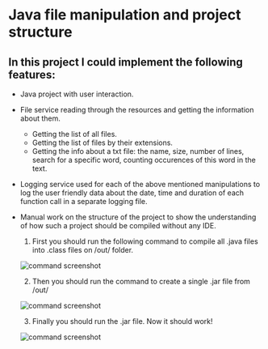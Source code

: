 # Java file manipulation and project structure

## In this project I could implement the following features:

* Java project with user interaction.

* File service reading through the resources and getting the information about them.
    * Getting the list of all files.
    * Getting the list of files by their extensions.
    * Getting the info about a txt file: 
    the name, size, number of lines, search for a specific word,
    counting occurences of this word in the text.  

* Logging service used for each of the above mentioned manipulations to log the user friendly data about the date, time and duration of each function call in a separate logging file.

* Manual work on the structure of the project to show the understanding of how such a project should be compiled without any IDE.
    1. First you should run the following command to compile all .java files into .class files on /out/ folder.

    ![command screenshot](/source/main/resources/Screenshot1.jpg)

    2. Then you should run the command to create a single .jar file from /out/

    ![command screenshot](/source/main/resources/Screenshot2.jpg)

    3. Finally you should run the .jar file. Now it should work!

    ![command screenshot](/source/main/resources/Screenshot3.jpg)